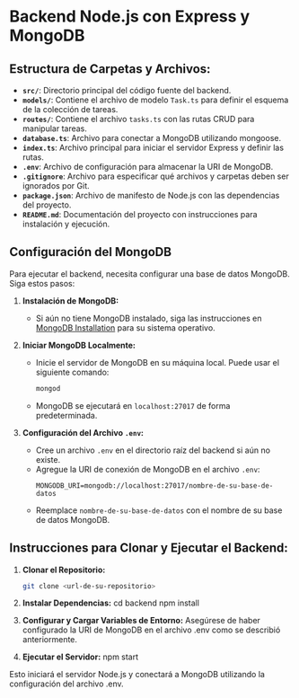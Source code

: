 # Backend Node.js con Express y MongoDB

## Estructura de Carpetas y Archivos:


- **`src/`**: Directorio principal del código fuente del backend.
- **`models/`**: Contiene el archivo de modelo `Task.ts` para definir el esquema de la colección de tareas.
- **`routes/`**: Contiene el archivo `tasks.ts` con las rutas CRUD para manipular tareas.
- **`database.ts`**: Archivo para conectar a MongoDB utilizando mongoose.
- **`index.ts`**: Archivo principal para iniciar el servidor Express y definir las rutas.
- **`.env`**: Archivo de configuración para almacenar la URI de MongoDB.
- **`.gitignore`**: Archivo para especificar qué archivos y carpetas deben ser ignorados por Git.
- **`package.json`**: Archivo de manifesto de Node.js con las dependencias del proyecto.
- **`README.md`**: Documentación del proyecto con instrucciones para instalación y ejecución.

## Configuración del MongoDB

Para ejecutar el backend, necesita configurar una base de datos MongoDB. Siga estos pasos:

1. **Instalación de MongoDB:**
   - Si aún no tiene MongoDB instalado, siga las instrucciones en [MongoDB Installation](https://docs.mongodb.com/manual/installation/) para su sistema operativo.

2. **Iniciar MongoDB Localmente:**
   - Inicie el servidor de MongoDB en su máquina local. Puede usar el siguiente comando:
     ```bash
     mongod
     ```
   - MongoDB se ejecutará en `localhost:27017` de forma predeterminada.

3. **Configuración del Archivo `.env`:**
   - Cree un archivo `.env` en el directorio raíz del backend si aún no existe.
   - Agregue la URI de conexión de MongoDB en el archivo `.env`:
     ```
     MONGODB_URI=mongodb://localhost:27017/nombre-de-su-base-de-datos
     ```
   - Reemplace `nombre-de-su-base-de-datos` con el nombre de su base de datos MongoDB.

## Instrucciones para Clonar y Ejecutar el Backend:

1. **Clonar el Repositorio:**
   ```bash
   git clone <url-de-su-repositorio>

2. **Instalar Dependencias:**
    cd backend
    npm install

3. **Configurar y Cargar Variables de Entorno:**
Asegúrese de haber configurado la URI de MongoDB en el archivo .env como se describió anteriormente.

4. **Ejecutar el Servidor:**
    npm start

Esto iniciará el servidor Node.js y conectará a MongoDB utilizando la configuración del archivo .env.
